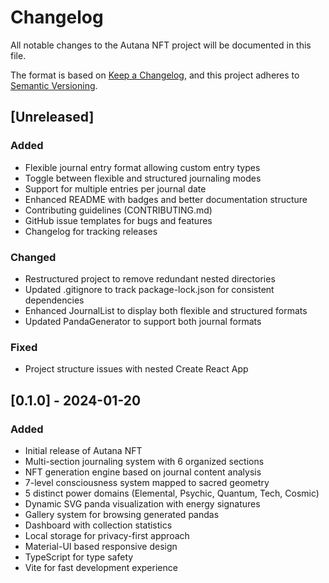 # Changelog

All notable changes to the Autana NFT project will be documented in this file.

The format is based on [Keep a Changelog](https://keepachangelog.com/en/1.0.0/),
and this project adheres to [Semantic Versioning](https://semver.org/spec/v2.0.0.html).

## [Unreleased]

### Added
- Flexible journal entry format allowing custom entry types
- Toggle between flexible and structured journaling modes
- Support for multiple entries per journal date
- Enhanced README with badges and better documentation structure
- Contributing guidelines (CONTRIBUTING.md)
- GitHub issue templates for bugs and features
- Changelog for tracking releases

### Changed
- Restructured project to remove redundant nested directories
- Updated .gitignore to track package-lock.json for consistent dependencies
- Enhanced JournalList to display both flexible and structured formats
- Updated PandaGenerator to support both journal formats

### Fixed
- Project structure issues with nested Create React App

## [0.1.0] - 2024-01-20

### Added
- Initial release of Autana NFT
- Multi-section journaling system with 6 organized sections
- NFT generation engine based on journal content analysis
- 7-level consciousness system mapped to sacred geometry
- 5 distinct power domains (Elemental, Psychic, Quantum, Tech, Cosmic)
- Dynamic SVG panda visualization with energy signatures
- Gallery system for browsing generated pandas
- Dashboard with collection statistics
- Local storage for privacy-first approach
- Material-UI based responsive design
- TypeScript for type safety
- Vite for fast development experience